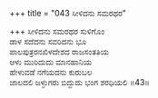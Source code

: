 +++
title = "043 ಸೀಳಿದನು ಸಮರಥರ"

+++
ಸೀಳಿದನು ಸಮರಥರ ಸುಳಿಗೊಂ   
ಡಾಳ ಸದೆದನು ಸವರಿದನು ಭೂ   
ಪಾಲಪುತ್ರರನಖಿಳದೇಶದ ರಾಜಸಂತತಿಯ   
ಆಳು ಮುರಿದುದು ಮಾನಹಾನಿಯ   
ಹೇಳುವಡೆ ನಗೆಯದನು ಕುರುಬಲ   
ಜಾಲದಲಿ ಜಳ್ಳುಗರು ಬಿದ್ದುದು ಭಂಗ ಶರಧಿಯಲಿ       ॥43॥